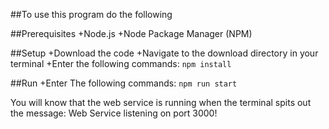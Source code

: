 ##To use this program do the following

##Prerequisites
+Node.js
+Node Package Manager (NPM)

##Setup
+Download the code
+Navigate to the download directory in your terminal
+Enter the following commands:
    ``npm install``

##Run
+Enter The following commands:
    ``npm run start``

You will know that the web service is running when the terminal spits out the message:  Web Service listening on port 3000!
